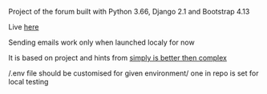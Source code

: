 Project of the forum built with Python 3.66, Django 2.1 and Bootstrap 4.13

Live [here](http://tealhedgehog.pl/)


Sending emails work only when launched localy for now



It is based on project and hints from [simply is better then complex](https://simpleisbetterthancomplex.com/series/2017/09/04/a-complete-beginners-guide-to-django-part-1.html)

/.env file should be customised for given environment/ one in repo is set for local testing



